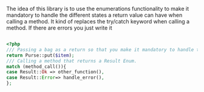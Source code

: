 The idea of this library is to use the enumerations functionality to
make it mandatory to handle the different states a return value can have when calling a method.
It kind of replaces the try/catch keyword when calling a method. If there are errors you just write it

```php

<?php
/// Passing a bag as a return so that you make it mandatory to handle the error.
return Purse::put($item);
/// Calling a method that returns a Result Enum.
match (method_call()){
case Result::Ok => other_function(),
case Result::Error=> handle_error(),
};
```

```

```
